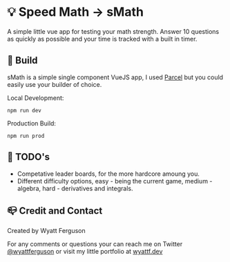 # :bulb: Speed Math -> sMath
A simple little vue app for testing your math strength. Answer 10 questions as quickly as possible and your time is tracked with a built in timer.

## :rocket: Build

sMath is a simple single component VueJS app, I used [Parcel](https://parceljs.org/) but you could easily use your builder of choice.

Local Development:
```
npm run dev
```

Production Build:
```
npm run prod 
```

## :bookmark_tabs: TODO's 

- Competative leader boards, for the more hardcore amoung you.
- Different difficulty options, easy - being the current game, medium - algebra, hard - derivatives and integrals.

## :mailbox_closed: Credit and Contact

Created by Wyatt Ferguson 

For any comments or questions your can reach me on Twitter [@wyattferguson](https://twitter.com/wyattferguson) or visit my little portfolio at [wyattf.dev](https://wyattf.dev)